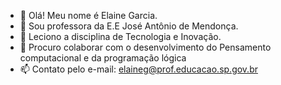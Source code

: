 - 👋 Olá! Meu nome é Elaine Garcia.
- 👀 Sou professora da E.E José Antônio de Mendonça.
- 🌱 Leciono a disciplina de Tecnologia e Inovação.
- 💞️ Procuro colaborar com o desenvolvimento do Pensamento computacional e da programação lógica
- 📫 Contato pelo e-mail: elaineg@prof.educacao.sp.gov.br

<!---
Proftec23/Proftec23 is a ✨ special ✨ repository because its `README.md` (this file) appears on your GitHub profile.
You can click the Preview link to take a look at your changes.
--->
